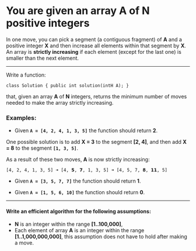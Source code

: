 
# You are given an array **A** of **N** positive integers

In one move, you can pick a segment (a contiguous fragment) of **A** and a positive integer **X** and then increase all elements within that segment by **X**.
An array is **strictly increasing** if each element (except for the last one) is smaller than the next element.
___
Write a function:

`class Solution { public int solution(intH A); }`

that, given an array **A** of **N** integers, returns the minimum number of moves needed to make the array strictly increasing.



###  Examples:
- Given  **```A = [4, 2, 4, 1, 3, 5]```** the function should return **2**.

One possible solution is to add **X = 3** to the segment **[2, 4]**, and then add **X = 8** to the segment **`[1, 3, 5]`**.

As a result of these two moves, **A** is now strictly increasing:

`[4, 2, 4, 1, 3, 5] ➜ [4, 𝟱, 𝟳, 1, 3, 5] ➜ [4, 5, 7, 𝟴, 𝟭𝟭, 5]`



- Given **`A = [3, 5, 7, 7]`** the function should return **1**.

- Given **`A = [1, 5, 6, 10]`** the function should return **0**.

***

#### **Write an efficient algorithm for the following assumptions:**

- **N** is an integer within the range **[1..100,000]**,
- Each element of array **A** is an integer within the range **[1..1,000,000,000]**,  this assumption does not have to hold after making a move.